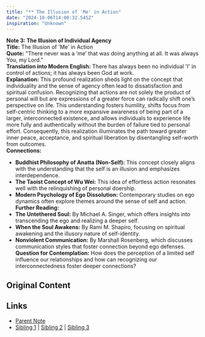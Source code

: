 ```yaml
---
title: "** The Illusion of 'Me' in Action"
date: "2024-10-06T14:00:32.545Z"
inspiration: "Unknown"
---
```


  
**Note 3: The Illusion of Individual Agency**  
**Title:** The Illusion of 'Me' in Action  
**Quote:** "There never was a ‘me’ that was doing anything at all. It was always You, my Lord."  
**Translation into Modern English:** There has always been no individual 'I' in control of actions; it has always been God at work.  
**Explanation:** This profound realization sheds light on the concept that individuality and the sense of agency often lead to dissatisfaction and spiritual confusion. Recognizing that actions are not solely the product of personal will but are expressions of a greater force can radically shift one’s perspective on life. This understanding fosters humility, shifts focus from self-centric thinking to a more expansive awareness of being part of a larger, interconnected existence, and allows individuals to experience life more fully and authentically without the burden of failure tied to personal effort. Consequently, this realization illuminates the path toward greater inner peace, acceptance, and spiritual liberation by disentangling self-worth from outcomes.  
**Connections:**  
- **Buddhist Philosophy of Anatta (Non-Self):** This concept closely aligns with the understanding that the self is an illusion and emphasizes interdependence.  
- **The Taoist Concept of Wu Wei:** This idea of effortless action resonates well with the relinquishing of personal doership.  
- **Modern Psychology of Ego Dissolution:** Contemporary studies on ego dynamics often explore themes around the sense of self and action.  
**Further Reading:**  
- **The Untethered Soul:** By Michael A. Singer, which offers insights into transcending the ego and realizing a deeper self.  
- **When the Soul Awakens:** By Rami M. Shapiro, focusing on spiritual awakening and the illusory nature of self-identity.  
- **Nonviolent Communication:** By Marshall Rosenberg, which discusses communication styles that foster connection beyond ego defenses.  
**Question for Contemplation:** How does the perception of a limited self influence our relationships and how can recognizing our interconnectedness foster deeper connections?  



## Original Content



## Links

- [Parent Note](/parent-note.md)
- [Sibling 1](/zettel1.md) | [Sibling 2](/zettel2.md) | [Sibling 3](/zettel3.md)
